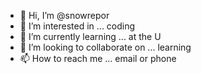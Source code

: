 - 👋 Hi, I’m @snowrepor
- 👀 I’m interested in ... coding
- 🌱 I’m currently learning ... at the U
- 💞️ I’m looking to collaborate on ... learning
- 📫 How to reach me ... email or phone

<!---
snowrepor/snowrepor is a ✨ special ✨ repository because its `README.md` (this file) appears on your GitHub profile.
You can click the Preview link to take a look at your changes.
--->
